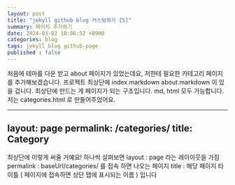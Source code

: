 ```yaml
---
layout: post
title: "jekyll github blog 커스텀하기 [5]"
summary: 페이지 추가하기
date: 2024-03-02 10:06:52 +0900
categories: blog
tags: jekyll blog github-page
published : false
---
```


처음에 테마를 다운 받고 about 페이지가 있었는데요, 저한테 필요한 카테고리 페이지를 추가해보겠습니다.
프로젝트 최상단에 index.markdown about.markdown 이 있을 겁니다. 최상단에 만드는 게 페이지가 되는 구조입니다.
md, html 모두 가능합니다.
저는 categories.html 로 만들어주었어요.

---
layout: page
permalink: /categories/
title: Category
---

최상단에 이렇게 써줄 거예요!
하나씩 살펴보면
layout : page 라는 레이아웃을 가짐
permalink :  baseUrl/categories/ 를 접속 하면 나오는 페이지
title : 해당 페이지 타이틀 ( 페이지에 접속하면 상단 탭에 표시되는 이름 ) 입니다
